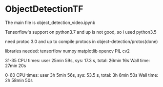 # ObjectDetectionTF

The main file is object_detection_video.ipynb

Tensorflow's support on python3.7 and up is not good, so i used python3.5

need protoc 3.0 and up to compile protocs in object-detection/protos(done)

libraries needed: tensorflow numpy matplotlib opencv PIL cv2

31-35
CPU times: user 25min 59s, sys: 17.3 s, total: 26min 16s
Wall time: 27min 20s

0-60
CPU times: user 3h 5min 56s, sys: 53.5 s, total: 3h 6min 50s
Wall time: 2h 58min 50s

